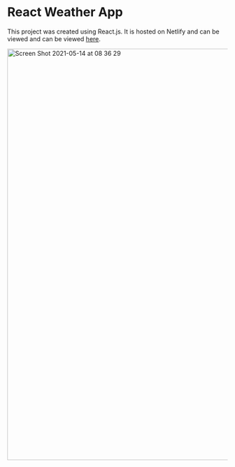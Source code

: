 # React Weather App

This project was created using React.js. It is hosted on Netlify and can be viewed and can be viewed [here](https://jovial-austin-d1c33d.netlify.app/).

<img width="943" alt="Screen Shot 2021-05-14 at 08 36 29" src="https://user-images.githubusercontent.com/78911193/118203844-89ca6d80-b48f-11eb-9dab-104eb6f72397.png">
